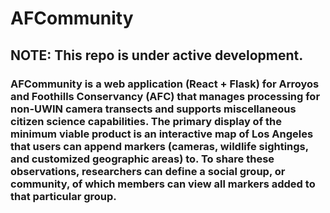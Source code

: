# AFCommunity
## NOTE: This repo is under active development.
### AFCommunity is a web application (React + Flask) for Arroyos and Foothills Conservancy (AFC) that manages processing for non-UWIN camera transects and supports miscellaneous citizen science capabilities. The primary display of the minimum viable product is an interactive map of Los Angeles that users can append markers (cameras, wildlife sightings, and customized geographic areas) to. To share these observations, researchers can define a social group, or community, of which members can view all markers added to that particular group.
